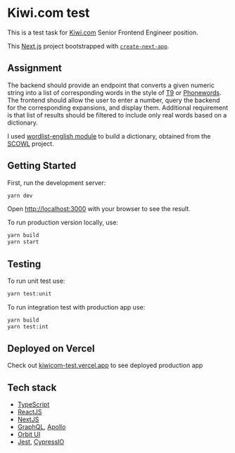 # Kiwi.com test

This is a test task for [Kiwi.com](https://www.kiwi.com/) Senior Frontend Engineer position.

This [Next.js](https://nextjs.org/) project bootstrapped with [`create-next-app`](https://github.com/vercel/next.js/tree/canary/packages/create-next-app).

## Assignment

The backend should provide an endpoint that converts a given numeric string into a list of corresponding words in the style of [T9](https://en.wikipedia.org/wiki/T9_(predictive_text)) or [Phonewords](https://en.wikipedia.org/wiki/Phoneword). The frontend should allow the user to enter a number, query the backend for the corresponding expansions, and display them.
Additional requirement is that list of results should be filtered to include only real words based on a dictionary.

I used [wordlist-english module](https://www.npmjs.com/package/wordlist-english) to build a dictionary, obtained from the [SCOWL](http://wordlist.aspell.net/) project.

## Getting Started

First, run the development server:

```bash
yarn dev
```

Open [http://localhost:3000](http://localhost:3000) with your browser to see the result.

To run production version locally, use:

```bash
yarn build
yarn start
```

## Testing

To run unit test use:

```bash
yarn test:unit
```

To run integration test with production app use:

```bash
yarn build
yarn test:int
```

## Deployed on Vercel

Check out [kiwicom-test.vercel.app](https://kiwicom-test.vercel.app/) to see deployed production app

## Tech stack

* [TypeScript](https://www.typescriptlang.org/)
* [ReactJS](https://reactjs.org/)
* [NextJS](https://nextjs.org/)
* [GraphQL](https://graphql.org/), [Apollo](https://www.apollographql.com/)
* [Orbit UI](https://orbit.kiwi)
* [Jest](https://jestjs.io/), [CypressIO](https://www.cypress.io/)
